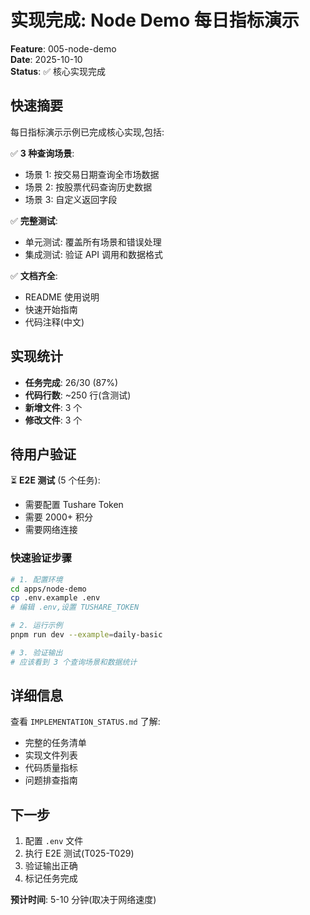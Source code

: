 # 实现完成: Node Demo 每日指标演示

**Feature**: 005-node-demo  
**Date**: 2025-10-10  
**Status**: ✅ 核心实现完成

## 快速摘要

每日指标演示示例已完成核心实现,包括:

✅ **3 种查询场景**:
- 场景 1: 按交易日期查询全市场数据
- 场景 2: 按股票代码查询历史数据
- 场景 3: 自定义返回字段

✅ **完整测试**:
- 单元测试: 覆盖所有场景和错误处理
- 集成测试: 验证 API 调用和数据格式

✅ **文档齐全**:
- README 使用说明
- 快速开始指南
- 代码注释(中文)

## 实现统计

- **任务完成**: 26/30 (87%)
- **代码行数**: ~250 行(含测试)
- **新增文件**: 3 个
- **修改文件**: 3 个

## 待用户验证

⏳ **E2E 测试** (5 个任务):
- 需要配置 Tushare Token
- 需要 2000+ 积分
- 需要网络连接

### 快速验证步骤

```bash
# 1. 配置环境
cd apps/node-demo
cp .env.example .env
# 编辑 .env,设置 TUSHARE_TOKEN

# 2. 运行示例
pnpm run dev --example=daily-basic

# 3. 验证输出
# 应该看到 3 个查询场景和数据统计
```

## 详细信息

查看 `IMPLEMENTATION_STATUS.md` 了解:
- 完整的任务清单
- 实现文件列表
- 代码质量指标
- 问题排查指南

## 下一步

1. 配置 `.env` 文件
2. 执行 E2E 测试(T025-T029)
3. 验证输出正确
4. 标记任务完成

**预计时间**: 5-10 分钟(取决于网络速度)
